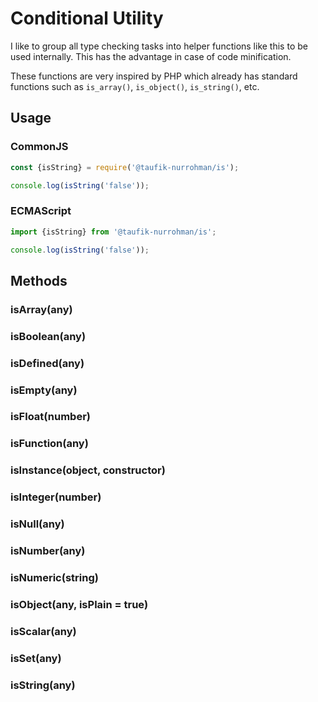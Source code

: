 Conditional Utility
===================

I like to group all type checking tasks into helper functions like this to be used internally. This has the advantage in case of code minification.

These functions are very inspired by PHP which already has standard functions such as `is_array()`, `is_object()`, `is_string()`, etc.

Usage
-----

### CommonJS

~~~ js
const {isString} = require('@taufik-nurrohman/is');

console.log(isString('false'));
~~~

### ECMAScript

~~~ js
import {isString} from '@taufik-nurrohman/is';

console.log(isString('false'));
~~~

Methods
-------

### isArray(any)

### isBoolean(any)

### isDefined(any)

### isEmpty(any)

### isFloat(number)

### isFunction(any)

### isInstance(object, constructor)

### isInteger(number)

### isNull(any)

### isNumber(any)

### isNumeric(string)

### isObject(any, isPlain = true)

### isScalar(any)

### isSet(any)

### isString(any)
